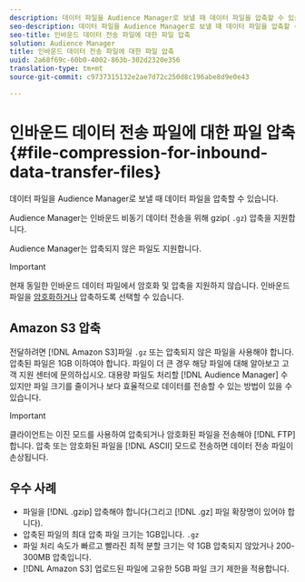 ```yaml
---
description: 데이터 파일을 Audience Manager로 보낼 때 데이터 파일을 압축할 수 있습니다.
seo-description: 데이터 파일을 Audience Manager로 보낼 때 데이터 파일을 압축할 수 있습니다.
seo-title: 인바운드 데이터 전송 파일에 대한 파일 압축
solution: Audience Manager
title: 인바운드 데이터 전송 파일에 대한 파일 압축
uuid: 2a68f69c-60b0-4002-863b-302d2320e356
translation-type: tm+mt
source-git-commit: c9737315132e2ae7d72c250d8c196abe8d9e0e43

---
```



# 인바운드 데이터 전송 파일에 대한 파일 압축{#file-compression-for-inbound-data-transfer-files}

데이터 파일을 Audience Manager로 보낼 때 데이터 파일을 압축할 수 있습니다.

<!-- inbound-file-compression.xml -->

Audience Manager는 인바운드 비동기 데이터 전송을 위해 gzip( `.gz`) 압축을 지원합니다.

Audience Manager는 압축되지 않은 파일도 지원합니다.

>[!IMPORTANT]
>
>현재 동일한 인바운드 데이터 파일에서 암호화 및 압축을 지원하지 않습니다. 인바운드 파일을 [암호화하거나](../../../integration/sending-audience-data/batch-data-transfer-explained/inbound-file-encryption.md) 압축하도록 선택할 수 있습니다.

## Amazon S3 압축

전달하려면 [!DNL Amazon S3]파일 `.gz` 또는 압축되지 않은 파일을 사용해야 합니다. 압축된 파일은 1GB 이하여야 합니다. 파일이 더 큰 경우 해당 파일에 대해 알아보고 고객 지원 센터에 문의하십시오. 대용량 파일도 처리할 [!DNL Audience Manager] 수 있지만 파일 크기를 줄이거나 보다 효율적으로 데이터를 전송할 수 있는 방법이 있을 수 있습니다.

>[!IMPORTANT]
>
>클라이언트는 이진 모드를 사용하여 압축되거나 암호화된 파일을 전송해야 [!DNL FTP] 합니다. 압축 또는 암호화된 파일을 [!DNL ASCII] 모드로 전송하면 데이터 전송 파일이 손상됩니다.

## 우수 사례

* 파일을 [!DNL .gzip] 압축해야 합니다(그리고 [!DNL .gz] 파일 확장명이 있어야 합니다).
* 압축된 파일의 최대 압축 파일 크기는 1GB입니다. `.gz`
* 파일 처리 속도가 빠르고 빨라진 최적 분할 크기는 약 1GB 압축되지 않았거나 200-300MB 압축입니다.
* [!DNL Amazon S3] 업로드된 파일에 고유한 5GB 파일 크기 제한을 적용합니다.